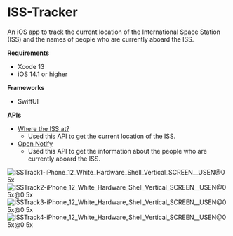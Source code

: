 # ISS-Tracker
An iOS app to track the current location of the International Space Station (ISS) and the names of people who are currently aboard the ISS.

**Requirements**
* Xcode 13
* iOS 14.1 or higher

**Frameworks**
* SwiftUI

**APIs**
- [Where the ISS at?](https://wheretheiss.at/w/developer)
  - Used this API to get the current location of the ISS.
- [Open Notify](http://open-notify.org/Open-Notify-API/)
  - Used this API to get the information about the people who are currently aboard the ISS.
  
![ISSTrack1-iPhone_12_White_Hardware_Shell_Vertical_SCREEN__USEN@0 5x](https://user-images.githubusercontent.com/19838220/122055130-eeb61200-ce05-11eb-9a3e-188c0e8b4ba3.png)
![ISSTrack2-iPhone_12_White_Hardware_Shell_Vertical_SCREEN__USEN@0 5x@0 5x](https://user-images.githubusercontent.com/19838220/122055157-f5dd2000-ce05-11eb-828b-43da1cdbec4d.png)
![ISSTrack3-iPhone_12_White_Hardware_Shell_Vertical_SCREEN__USEN@0 5x@0 5x](https://user-images.githubusercontent.com/19838220/122055193-fe355b00-ce05-11eb-8155-bc397c96bfa1.png)
![ISSTrack4-iPhone_12_White_Hardware_Shell_Vertical_SCREEN__USEN@0 5x@0 5x](https://user-images.githubusercontent.com/19838220/122055217-05f4ff80-ce06-11eb-8209-54c9d3e9d74f.png)
